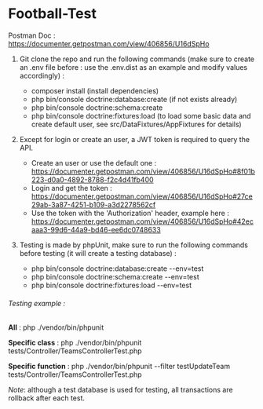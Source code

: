 # Football-Test

Postman Doc : https://documenter.getpostman.com/view/406856/U16dSpHo

1. Git clone the repo and run the following commands (make sure to create an .env file before : use the .env.dist as an example and modify values accordingly) :
    - composer install (install dependencies)
    - php bin/console doctrine:database:create (if not exists already)
    - php bin/console doctrine:schema:create
    - php bin/console doctrine:fixtures:load (to load some basic data and create default user, see src/DataFixtures/AppFixtures for details)

2. Except for login or create an user, a JWT token is required to query the API. 
    - Create an user or use the default one : https://documenter.getpostman.com/view/406856/U16dSpHo#8f01b223-d0a0-4892-8788-f2c4d41fb400
    - Login and get the token : https://documenter.getpostman.com/view/406856/U16dSpHo#27ce29ab-3a87-4251-b109-a3d2278562cf
    - Use the token with the 'Authorization' header, example here : https://documenter.getpostman.com/view/406856/U16dSpHo#42ecaaa3-99d6-44a9-bd46-ee6dc0748633
   
3. Testing is made by phpUnit, make sure to run the following commands before testing (it will create a testing database) :
     - php bin/console doctrine:database:create --env=test
     - php bin/console doctrine:schema:create --env=test
     - php bin/console doctrine:fixtures:load --env=test

###### Testing example :

**All** : php ./vendor/bin/phpunit

**Specific class** : php ./vendor/bin/phpunit tests/Controller/TeamsControllerTest.php

**Specific function** : php ./vendor/bin/phpunit --filter testUpdateTeam tests/Controller/TeamsControllerTest.php

_Note_: although a test database is used for testing, all transactions are rollback after each test.

    

